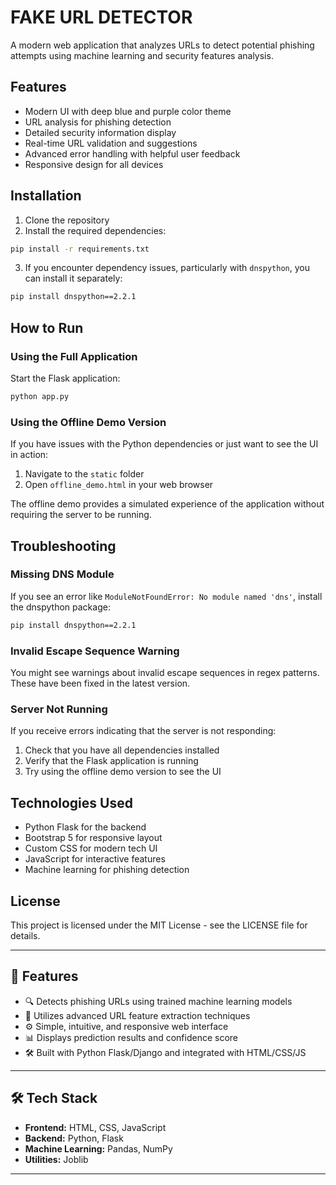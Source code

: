 # FAKE URL DETECTOR

A modern web application that analyzes URLs to detect potential phishing attempts using machine learning and security features analysis.

## Features

- Modern UI with deep blue and purple color theme
- URL analysis for phishing detection
- Detailed security information display
- Real-time URL validation and suggestions
- Advanced error handling with helpful user feedback
- Responsive design for all devices

## Installation

1. Clone the repository
2. Install the required dependencies:

```bash
pip install -r requirements.txt
```

3. If you encounter dependency issues, particularly with `dnspython`, you can install it separately:

```bash
pip install dnspython==2.2.1
```

## How to Run

### Using the Full Application

Start the Flask application:

```bash
python app.py
```


### Using the Offline Demo Version

If you have issues with the Python dependencies or just want to see the UI in action:

1. Navigate to the `static` folder
2. Open `offline_demo.html` in your web browser

The offline demo provides a simulated experience of the application without requiring the server to be running.

## Troubleshooting

### Missing DNS Module

If you see an error like `ModuleNotFoundError: No module named 'dns'`, install the dnspython package:

```bash
pip install dnspython==2.2.1
```

### Invalid Escape Sequence Warning

You might see warnings about invalid escape sequences in regex patterns. These have been fixed in the latest version.

### Server Not Running

If you receive errors indicating that the server is not responding:

1. Check that you have all dependencies installed
2. Verify that the Flask application is running
3. Try using the offline demo version to see the UI

## Technologies Used

- Python Flask for the backend
- Bootstrap 5 for responsive layout
- Custom CSS for modern tech UI
- JavaScript for interactive features
- Machine learning for phishing detection

## License

This project is licensed under the MIT License - see the LICENSE file for details.


---

## 📌 Features

- 🔍 Detects phishing URLs using trained machine learning models
- 🧠 Utilizes advanced URL feature extraction techniques
- ⚙️ Simple, intuitive, and responsive web interface
- 📊 Displays prediction results and confidence score
- 🛠️ Built with Python Flask/Django and integrated with HTML/CSS/JS

---

## 🛠️ Tech Stack

- **Frontend:** HTML, CSS, JavaScript
- **Backend:** Python, Flask 
- **Machine Learning:**  Pandas, NumPy
- **Utilities:** Joblib 

---


